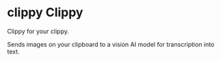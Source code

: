 # clippy Clippy

Clippy for your clippy.

Sends images on your clipboard to a vision AI model for transcription into
text.
